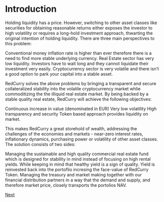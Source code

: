 # Introduction
Holding liquidity has a price. However, switching to other asset classes like securities for obtaining reasonable returns either exposes the investor to high volatility or requires a long-hold investment approach, thwarting the original intention of holding liquidity. There are three main perspectives to this problem:

Conventional money inflation rate is higher than ever therefore there is a need to find more stable underlying currency.
Real Estate sector has very low liquidity. Investors have to wait long and they cannot liquidate their investment very easily.
Cryptocurrency sector is very volatile and there isn’t a good option to park your capital into a stable asset.

RedCurry solves the above problems by bringing a transparent and secure collateralized stability into the volatile cryptocurrency market whlie commoditizing the the illiquid real estate market. By being backed by a stable quality real estate, RedCurry will achieve the following objectives:

Continuous increase in value (denominated in EUR)
Very low volatility
High transparency and security
Token based approach provides liquidity on market.

This makes RedCurry a great storehold of wealth, addressing the challenges of the economies and markets - near-zero interest rates, inflationary dynamics, purchasing power or volatility of other asset classes. The solution consists of two sides:

Managing the sustainable and high quality commercial real estate fund which is designed for stability in mind instead of focusing on high rental yields. While keeping in mind that healthy yield is a sign of quality. Yield is reinvested back into the portoflio incresing the face-value of RedCurry Token. 
Managing the treasury and market making together with our financial distribution partners in a way that the demand and supply, and therefore market price, closely transports the portolios NAV.

[Next](whitepaper/how.md)
